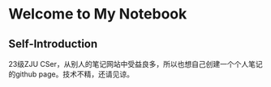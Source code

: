 # Welcome to My Notebook

## Self-Introduction

23级ZJU CSer，从别人的笔记网站中受益良多，所以也想自己创建一个个人笔记的github page。技术不精，还请见谅。

